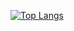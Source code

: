 
[![Top Langs](https://github-readme-stats.vercel.app/api/top-langs/?username=JSusak&show_icons=true&theme=tokyonight&hide_border=true&hide_title=true)](https://github.com/anuraghazra/github-readme-stats)
